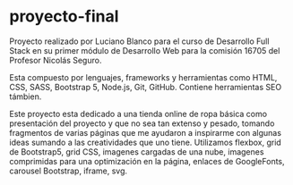# proyecto-final

Proyecto realizado por Luciano Blanco para el curso de Desarrollo Full Stack en su primer módulo de Desarrollo Web
para la comisión 16705 del Profesor Nicolás Seguro.

Esta compuesto por lenguajes, frameworks y herramientas como HTML, CSS, SASS, Bootstrap 5, Node.js, Git, GitHub.
Contiene herramientas SEO támbien. 

Este proyecto esta dedicado a una tienda online de ropa básica como presentación del proyecto y que no sea tan extenso y pesado, tomando fragmentos de varias páginas que me ayudaron a inspirarme con algunas ideas sumando a las creatividades que uno tiene.
Utilizamos flexbox, grid de Bootstrap5, grid CSS, imagenes cargadas de una nube, imagenes comprimidas para una optimización en
la página, enlaces de GoogleFonts, carousel Bootstrap, iframe, svg.

